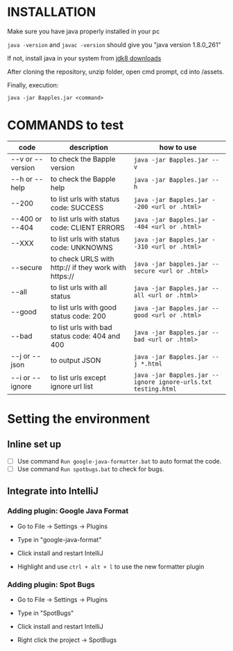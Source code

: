 # INSTALLATION
Make sure you have java properly installed in your pc

```java -version``` and ```javac -version``` should give you "java version 1.8.0_261"

If not, install java in your system from [jdk8 downloads](https://www.oracle.com/ca-en/java/technologies/javase/javase-jdk8-downloads.html)

After cloning the repository, unzip folder, open cmd prompt, cd into /assets. 

Finally, execution:

```java -jar Bapples.jar <command>```

# COMMANDS to test
| code| description | how to use|
|-----------------------|----------------------------------------------|--|
|--v or --version | to check the Bapple version                  | ```java -jar Bapples.jar --v```|
|--h or --help    | to check the Bapple help                     | ```java -jar Bapples.jar --h``` |
|--200            | to list urls with status code: SUCCESS       | ```java -jar Bapples.jar --200 <url or .html>``` |
|--400 or --404   | to list urls with status code: CLIENT ERRORS | ```java -jar Bapples.jar --404 <url or .html>``` |
|--XXX            | to list urls with status code: UNKNOWNS      | ```java -jar Bapples.jar --310 <url or .html>``` |
|--secure         | to check URLS with http:// if they work with https://| ```java -jar bapples.jar --secure <url or .html>``` |
|--all            | to list urls with all status                   | ```java -jar Bapples.jar --all <url or .html>``` |
|--good           | to list urls with good status code: 200        | ```java -jar Bapples.jar --good <url or .html>``` |
|--bad            | to list urls with bad status code: 404 and 400 | ```java -jar Bapples.jar --bad <url or .html>``` |
|--j or --json    | to output JSON                                 | ```java -jar Bapples.jar --j *.html``` |
|--i or --ignore  | to list urls except ignore url list            | ```java -jar Bapples.jar --ignore ignore-urls.txt testing.html``` | 

# Setting the environment 

## Inline set up
  - [ ] Use command ```Run google-java-formatter.bat``` to auto format the code.
  - [ ] Use command ```Run spotbugs.bat``` to check for bugs.
  
## Integrate into IntelliJ
### Adding plugin: Google Java Format
 - Go to File -> Settings -> Plugins 
 - Type in "google-java-format"
 - Click install and restart IntelliJ
 
 - Highlight and use ```ctrl + alt + l``` to use the new formatter plugin

### Adding plugin: Spot Bugs
 - Go to File -> Settings -> Plugins 
 - Type in "SpotBugs"
 - Click install and restart IntelliJ  
 
 - Right click the project -> SpotBugs